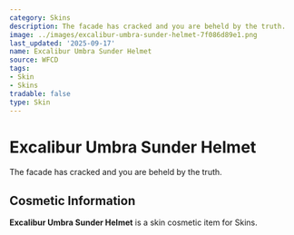 ```yaml
---
category: Skins
description: The facade has cracked and you are beheld by the truth.
image: ../images/excalibur-umbra-sunder-helmet-7f086d89e1.png
last_updated: '2025-09-17'
name: Excalibur Umbra Sunder Helmet
source: WFCD
tags:
- Skin
- Skins
tradable: false
type: Skin
---
```


# Excalibur Umbra Sunder Helmet

The facade has cracked and you are beheld by the truth.

## Cosmetic Information

**Excalibur Umbra Sunder Helmet** is a skin cosmetic item for Skins.

